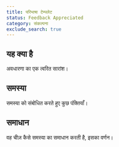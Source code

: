 ```yaml
---
title: परिभाषा टेम्पलेट
status: Feedback Appreciated
category: संकल्पना
exclude_search: true
---
```


## यह क्या है
अवधारणा का एक त्वरित सारांश।

## समस्या
समस्या को संबोधित करते हुए कुछ पंक्तियाँ।

## समाधान
वह चीज़ कैसे समस्या का समाधान करती है, इसका वर्णन।
